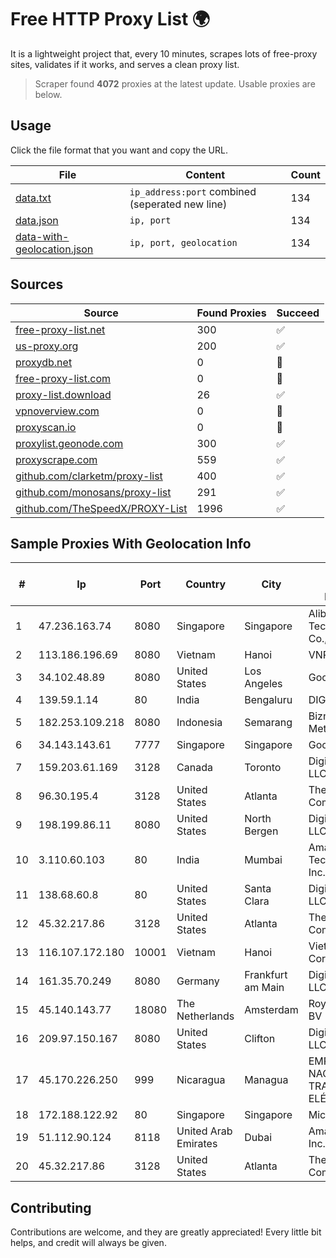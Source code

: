 
# Free HTTP Proxy List 🌍

It is a lightweight project that, every 10 minutes, scrapes lots of free-proxy sites, validates if it works, and serves a clean proxy list.


> Scraper found **4072** proxies at the latest update. Usable proxies are below.

## Usage

Click the file format that you want and copy the URL.


|File|Content|Count|
|----|-------|-----|
|[data.txt](https://raw.githubusercontent.com/themiralay/Proxy-List-World/master/data.txt)|`ip_address:port` combined (seperated new line)|134|
|[data.json](https://raw.githubusercontent.com/themiralay/Proxy-List-World/master/data.json)|`ip, port`|134|
|[data-with-geolocation.json](https://raw.githubusercontent.com/themiralay/Proxy-List-World/master/data-with-geolocation.json)|`ip, port, geolocation`|134|

## Sources

|Source|Found Proxies|Succeed|
|------|-------------|-------|
|[free-proxy-list.net](https://free-proxy-list.net)|300|✅|
|[us-proxy.org](https://www.us-proxy.org)|200|✅|
|[proxydb.net](http://proxydb.net)|0|🚫|
|[free-proxy-list.com](https://free-proxy-list.com/?page=&port=&type%5B%5D=http&type%5B%5D=https&up_time=0&search=Search)|0|🚫|
|[proxy-list.download](https://www.proxy-list.download/HTTP)|26|✅|
|[vpnoverview.com](https://vpnoverview.com/privacy/anonymous-browsing/free-proxy-servers)|0|🚫|
|[proxyscan.io](https://www.proxyscan.io)|0|🚫|
|[proxylist.geonode.com](https://proxylist.geonode.com/api/proxy-list?limit=300&page=1&sort_by=lastChecked&sort_type=desc&protocols=http,https)|300|✅|
|[proxyscrape.com](https://api.proxyscrape.com/v2/?request=displayproxies&protocol=http&timeout=10000&country=all&ssl=all&anonymity=all)|559|✅|
|[github.com/clarketm/proxy-list](https://raw.githubusercontent.com/clarketm/proxy-list/master/proxy-list-raw.txt)|400|✅|
|[github.com/monosans/proxy-list](https://raw.githubusercontent.com/monosans/proxy-list/main/proxies/http.txt)|291|✅|
|[github.com/TheSpeedX/PROXY-List](https://raw.githubusercontent.com/TheSpeedX/PROXY-List/master/http.txt)|1996|✅|


## Sample Proxies With Geolocation Info

|#|Ip|Port|Country|City|Internet Service Provider|
|-|--|----|-------|----|-------------------------|
|1|47.236.163.74|8080|Singapore|Singapore|Alibaba (US) Technology Co., Ltd.|
|2|113.186.196.69|8080|Vietnam|Hanoi|VNPT-VNNIC|
|3|34.102.48.89|8080|United States|Los Angeles|Google LLC|
|4|139.59.1.14|80|India|Bengaluru|DIGITALOCEAN|
|5|182.253.109.218|8080|Indonesia|Semarang|Biznet Metronet|
|6|34.143.143.61|7777|Singapore|Singapore|Google LLC|
|7|159.203.61.169|3128|Canada|Toronto|DigitalOcean, LLC|
|8|96.30.195.4|3128|United States|Atlanta|The Constant Company|
|9|198.199.86.11|8080|United States|North Bergen|DigitalOcean, LLC|
|10|3.110.60.103|80|India|Mumbai|Amazon Technologies Inc.|
|11|138.68.60.8|80|United States|Santa Clara|DigitalOcean, LLC|
|12|45.32.217.86|3128|United States|Atlanta|The Constant Company|
|13|116.107.172.180|10001|Vietnam|Hanoi|Viettel Corporation|
|14|161.35.70.249|8080|Germany|Frankfurt am Main|DigitalOcean, LLC|
|15|45.140.143.77|18080|The Netherlands|Amsterdam|RoyaleHosting BV|
|16|209.97.150.167|8080|United States|Clifton|DigitalOcean, LLC|
|17|45.170.226.250|999|Nicaragua|Managua|EMPRESA NACIONAL DE TRANSMISIÓN ELÉCTRICA|
|18|172.188.122.92|80|Singapore|Singapore|Microsoft|
|19|51.112.90.124|8118|United Arab Emirates|Dubai|Amazon.com, Inc.|
|20|45.32.217.86|3128|United States|Atlanta|The Constant Company|



## Contributing

Contributions are welcome, and they are greatly appreciated! Every
little bit helps, and credit will always be given.


